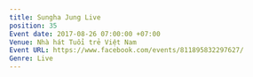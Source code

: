 ```yaml
---
title: Sungha Jung Live
position: 35
Event date: 2017-08-26 07:00:00 +07:00
Venue: Nhà hát Tuổi trẻ Việt Nam
Event URL: https://www.facebook.com/events/811895832297627/
Genre: Live
---
```


